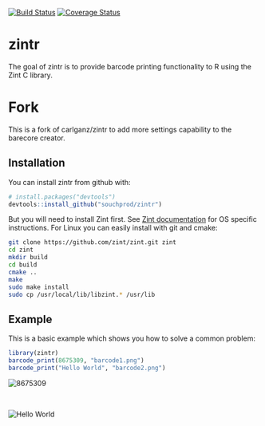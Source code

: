 
<!-- README.md is generated from README.Rmd. Please edit that file -->
[![Build Status](https://travis-ci.org/CannaData/zintr.svg?branch=master)](https://travis-ci.org/CannaData/zintr) [![Coverage Status](https://img.shields.io/codecov/c/github/CannaData/zintr/master.svg)](https://codecov.io/github/CannaData/zintr?branch=master)

zintr
=====

The goal of zintr is to provide barcode printing functionality to R using the Zint C library.

Fork
=====

This is a fork of carlganz/zintr to add more settings capability to the barecore creator.

Installation
------------

You can install zintr from github with:

``` r
# install.packages("devtools")
devtools::install_github("souchprod/zintr")
```

But you will need to install Zint first. See [Zint documentation](http://www.zint.org.uk/Manual.aspx?type=p&page=2) for OS specific instructions. For Linux you can easily install with git and cmake:

``` bash
git clone https://github.com/zint/zint.git zint
cd zint
mkdir build
cd build
cmake ..
make
sudo make install
sudo cp /usr/local/lib/libzint.* /usr/lib
```

Example
-------

This is a basic example which shows you how to solve a common problem:

``` r
library(zintr)
barcode_print(8675309, "barcode1.png")
barcode_print("Hello World", "barcode2.png")
```

![8675309](inst/examples/barcode1.png)

<br>

![Hello World](inst/examples/barcode2.png)
